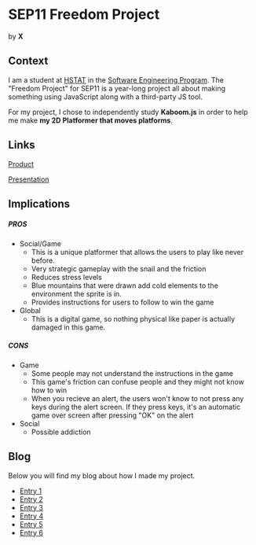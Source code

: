 # SEP11 Freedom Project
by **X**

## Context
I am a student at [HSTAT](https://www.hstat.org/) in the [Software Engineering Program](https://hstatsep.github.io/). The "Freedom Project" for SEP11 is a year-long project all about making something using JavaScript along with a third-party JS tool.

For my project, I chose to independently study **Kaboom.js** in order to help me make **my 2D Platformer that moves platforms**.

## Links

[Product](https://alvinf7989.github.io/sep11-freedom-project/)

[Presentation](https://docs.google.com/presentation/d/1AlaNYsT6wpVIKgw1E3pqW6uN0OmTnKSJNq2D0T91fFk/edit?slide=id.p#slide=id.p)

## Implications
##### PROS
* Social/Game
    * This is a unique platformer that allows the users to play like never before.
    * Very strategic gameplay with the snail and the friction
    * Reduces stress levels
    * Blue mountains that were drawn add cold elements to the environment the sprite is in.
    * Provides instructions for users to follow to win the game
* Global
    * This is a digital game, so nothing physical like paper is actually damaged in this game.
##### CONS
* Game
    * Some people may not understand the instructions in the game
    * This game's friction can confuse people and they might not know how to win
    * When you recieve an alert, the users won't know to not press any keys during the alert screen. If they press keys, it's an automatic game over screen after pressing "OK" on the alert
* Social
    * Possible addiction


## Blog
Below you will find my blog about how I made my project.

* [Entry 1](blog/entry01.md)
* [Entry 2](blog/entry02.md)
* [Entry 3](blog/entry03.md)
* [Entry 4](blog/entry04.md)
* [Entry 5](blog/entry05.md)
* [Entry 6](blog/entry06.md)
